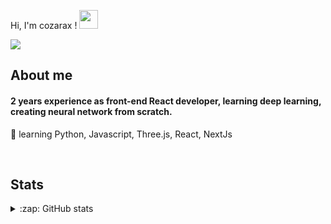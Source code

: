 
Hi, I'm cozarax ! <img src="https://media.giphy.com/media/hvRJCLFzcasrR4ia7z/giphy.gif" width="30px">

<a href="https://www.linkedin.com/in/axel-cozar-aa7226179/" target="_blank"><img src="https://img.shields.io/badge/linkedin-%230077B5.svg?&style=for-the-badge&logo=linkedin&logoColor=white"/></a>



## About me

#### 2 years experience as front-end React developer, learning deep learning, creating neural network from scratch.


🌱 learning Python, Javascript, Three.js, React, NextJs 

<br>

## Stats

<details>
<summary>:zap: GitHub stats</summary>
<img width="45%" src="https://github-readme-stats.vercel.app/api/top-langs/?username=Cozarax&show_icons=true&layout=compact" alt="Axel Cozar's github stats" /> 
</details>
<!---
Cozarax/Cozarax is a ✨ special ✨ repository because its `README.md` (this file) appears on your GitHub profile.
You can click the Preview link to take a look at your changes.
--->
